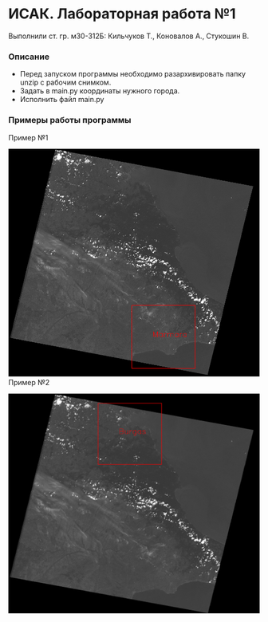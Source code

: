ИСАК. Лабораторная работа №1
=====================

Выполнили ст. гр. м30-312Б: Кильчуков Т., Коновалов А., Стукошин В.

### Описание
- Перед запуском программы необходимо разархивировать папку unzip с рабочим снимком.
- Задать в main.py координаты нужного города.
- Исполнить файл main.py

### Примеры работы программы 
Пример №1

![Screenshot](example1.png)
Пример №2

![Screenshot](example2.png)

